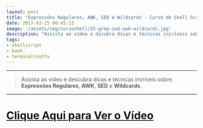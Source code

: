 ```yaml
---
layout: post
title: "Expressões Regulares, AWK, SED e Wildcards - Curso de Shell Script do Iniciante ao Avançado"
date: 2017-03-25 06:45:13
image: '/assets/img/cursoshell/15-grep-sed-awk-wildcards.jpg'
description: "Assista ao vídeo e dscubra dicas e técnicas incríveis sobre esses assuntos."
tags:
- shellscript
- bash
- terminalroottv
---
```


***

> Assista ao vídeo e descubra dicas e técnicas incríveis sobre: __Expressões Regulares__, __AWK__, __SED__ e __Wildcards__.

***


# [Clique Aqui para Ver o Vídeo](https://www.youtube.com/watch?v=CLsSTPn077k)


<script async src="https://pagead2.googlesyndication.com/pagead/js/adsbygoogle.js"></script>

<!-- Informat -->
<ins class="adsbygoogle"
 style="display:block"
 data-ad-client="ca-pub-2838251107855362"
 data-ad-slot="2327980059"
 data-ad-format="auto"
 data-full-width-responsive="true"></ins>

<script>
(adsbygoogle = window.adsbygoogle || []).push({});
</script>



